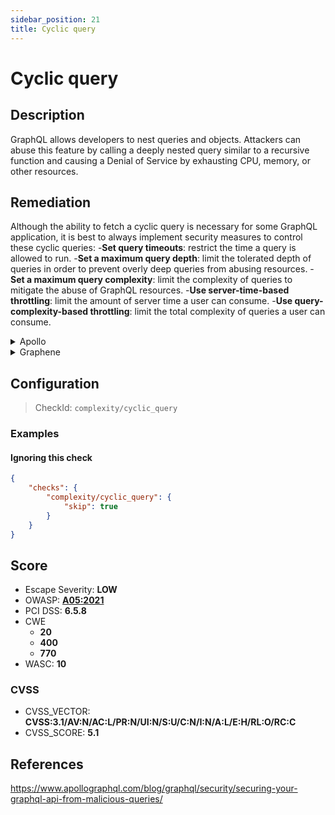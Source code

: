 ```yaml
---
sidebar_position: 21
title: Cyclic query
---
```


# Cyclic query

## Description

GraphQL allows developers to nest queries and objects. Attackers can abuse this feature by calling a deeply nested query similar to a recursive function and causing a Denial of Service by exhausting CPU, memory, or other resources.

## Remediation

Although the ability to fetch a cyclic query is necessary for some GraphQL application, it is best to always implement security measures to control these cyclic queries:
  -**Set query timeouts**: restrict the time a query is allowed to run.
  -**Set a maximum query depth**: limit the tolerated depth of queries in order to prevent overly deep queries from abusing resources.
  -**Set a maximum query complexity**: limit the complexity of queries to mitigate the abuse of GraphQL resources.
  -**Use server-time-based throttling**: limit the amount of server time a user can consume.
  -**Use query-complexity-based throttling**: limit the total complexity of queries a user can consume.


<details>
    <summary>Apollo</summary>

Although the ability to fetch a cyclic query is necessary for some GraphQL application, it is best to always implement security measures to control these cyclic queries:
-**Set a maximum query depth**: limit the depth of allowed queries in order to prevent overly deep queries from abusing GraphQL resources.

  You can easily limit query depth with the very light [graphql-depth-limit](https://www.npmjs.com/package/graphql-depth-limit) library.

  Add a maximum query depth limit based on your knowledge of the schema and how deep you believe a legitimate query could go.

  ```javascript
  import depthLimit from 'graphql-depth-limit'

  const server = new ApolloServer({
    ...
    validationRules: [depthLimit(5)]
    });
  ```

  Source: <https://escape.tech/blog/9-graphql-security-best-practices/>.


-**Set maximum query complexity**: limit the complexity of allowed queries to prevent overly complex queries from abusing GraphQL resources.

  To do so, add a module to compute the complexity of each query and set a threshold on this complexity so that overly broad requests get canceled.

    For a user-friendly module which requires no schema modification whatsoever, check out the [graphql-validation-complexity](https://github.com/4Catalyzer/graphql-validation-complexity) module.

    ```javascript
    import { createComplexityLimitRule } from 'graphql-validation-complexity';

    const ComplexityLimitRule = createComplexityLimitRule(1000);

    const apolloServer = new ApolloServer({
        ...
        validationRules: [ComplexityLimitRule],
    });
    ```

    For a more customizable module that lets you manually configure the cost of each field/type of your schema, take a look at the [graphql-cost-analysis](https://github.com/pa-bru/graphql-cost-analysis) module.

    This second option is best suited for a more realistic complexity estimator as all fields may not be equal in terms of complexity.

    To learn more about complexity estimation, you can read: [Securing Your GraphQL API from Malicious Queries](https://www.apollographql.com/blog/graphql/security/securing-your-graphql-api-from-malicious-queries/).


    Source: <https://escape.tech/blog/9-graphql-security-best-practices/>.


</details>

<details>
    <summary>Graphene</summary>

With `graphene-django`, it is possible to implement a custom GraphQL backend to limit query complexity, such as this one:
[graphene-django query cost analysis / complexity limits](https://gist.github.com/thibaudlabat/7b86f1a4da34eccfbfa524ca7359e87c).


</details>

## Configuration

> CheckId: `complexity/cyclic_query`


### Examples


#### Ignoring this check

```json
{
    "checks": {
        "complexity/cyclic_query": {
            "skip": true
        }
    }
}
```




## Score

- Escape Severity: **<span className="low-severity">LOW</span>**
- OWASP: **[A05:2021](https://owasp.org/Top10/A05_2021-Security_Misconfiguration/)**
- PCI DSS: **6.5.8**
- CWE
  - **20**
  - **400**
  - **770**
- WASC: **10**



### CVSS

- CVSS_VECTOR: **CVSS:3.1/AV:N/AC:L/PR:N/UI:N/S:U/C:N/I:N/A:L/E:H/RL:O/RC:C**
- CVSS_SCORE: **5.1**

## References

https://www.apollographql.com/blog/graphql/security/securing-your-graphql-api-from-malicious-queries/
